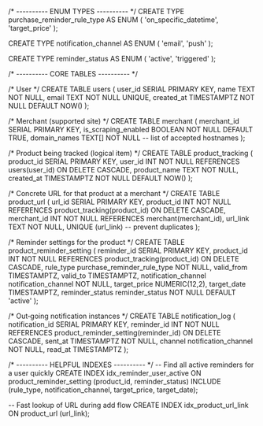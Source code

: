 /* ---------- ENUM TYPES ---------- */
CREATE TYPE purchase_reminder_rule_type AS ENUM (
'on_specific_datetime',
'target_price'
);

CREATE TYPE notification_channel AS ENUM (
'email',
'push'
);

CREATE TYPE reminder_status AS ENUM (
'active',
'triggered'
);

/* ---------- CORE TABLES ---------- */

/* User */
CREATE TABLE users (
user_id        SERIAL PRIMARY KEY,
name           TEXT        NOT NULL,
email          TEXT        NOT NULL UNIQUE,
created_at     TIMESTAMPTZ NOT NULL DEFAULT NOW()
);

/* Merchant (supported site) */
CREATE TABLE merchant (
merchant_id         SERIAL PRIMARY KEY,
is_scraping_enabled BOOLEAN      NOT NULL DEFAULT TRUE,
domain_names        TEXT[]       NOT NULL        -- list of accepted hostnames
);

/* Product being tracked (logical item) */
CREATE TABLE product_tracking (
product_id   SERIAL PRIMARY KEY,
user_id      INT          NOT NULL
REFERENCES users(user_id) ON DELETE CASCADE,
product_name TEXT         NOT NULL,
created_at   TIMESTAMPTZ  NOT NULL DEFAULT NOW()
);

/* Concrete URL for that product at a merchant */
CREATE TABLE product_url (
url_id      SERIAL PRIMARY KEY,
product_id  INT   NOT NULL
REFERENCES product_tracking(product_id) ON DELETE CASCADE,
merchant_id INT   NOT NULL
REFERENCES merchant(merchant_id),
url_link    TEXT  NOT NULL,
UNIQUE (url_link)              -- prevent duplicates
);

/* Reminder settings for the product */
CREATE TABLE product_reminder_setting (
reminder_id          SERIAL PRIMARY KEY,
product_id           INT    NOT NULL
REFERENCES product_tracking(product_id) ON DELETE CASCADE,
rule_type            purchase_reminder_rule_type NOT NULL,
valid_from           TIMESTAMPTZ,
valid_to             TIMESTAMPTZ,
notification_channel notification_channel        NOT NULL,
target_price         NUMERIC(12,2),
target_date          TIMESTAMPTZ,
reminder_status      reminder_status             NOT NULL DEFAULT 'active'
);

/* Out‑going notification instances */
CREATE TABLE notification_log (
notification_id SERIAL PRIMARY KEY,
reminder_id     INT    NOT NULL
REFERENCES product_reminder_setting(reminder_id)
ON DELETE CASCADE,
sent_at         TIMESTAMPTZ NOT NULL,
channel         notification_channel NOT NULL,
read_at         TIMESTAMPTZ
);

/* ---------- HELPFUL INDEXES ---------- */
-- Find all active reminders for a user quickly
CREATE INDEX idx_reminder_user_active
ON product_reminder_setting (product_id, reminder_status)
INCLUDE (rule_type, notification_channel, target_price, target_date);

-- Fast lookup of URL during add flow
CREATE INDEX idx_product_url_link
ON product_url (url_link);
